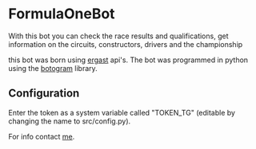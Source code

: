 # FormulaOneBot
With this bot you can check the race results and qualifications, get information on the circuits, constructors, drivers and the championship

this bot was born using [ergast](http://ergast.com/mrd) api's. 
The bot was programmed in python using the [botogram](https://botogram.dev/) library. 

## Configuration
Enter the token as a system variable called "TOKEN_TG" (editable by changing the name to src/config.py). 

For info contact [me](https://t.me/ch3p4ll3).

